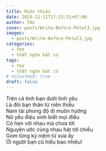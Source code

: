 ```yaml
---
title: Niên thiếu
date: 2024-12-11T17:23:31+07:00
author: TAn
cover: posts/Write-Before-Petal3.jpg
images:
  - posts/Write-Before-Petal3.jpg
categories:
  - thơ
  - thất ngôn bát cú
tags:
  - thơ
  - thất ngôn bát cú
# nolastmod: true
draft: false
---
```


Trên cả tình bạn dưới tình yêu  
Là đôi bạn thân từ niên thiếu  
Nam tài phong độ đi muôn hướng  
Nữ yểu điệu xinh biết mọi điều  
Có hẹn với nhau mà chưa tới  
Nguyện ước cùng nhau hát tới chiều  
Gom từng kỷ niệm từ xưa ấy  
Ơi người bạn cũ hiểu bao nhiêu!